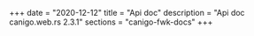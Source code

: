 +++
date        = "2020-12-12"
title       = "Api doc"
description = "Api doc canigo.web.rs 2.3.1"
sections    = "canigo-fwk-docs"
+++